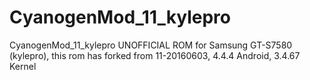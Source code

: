# CyanogenMod_11_kylepro
CyanogenMod_11_kylepro UNOFFICIAL ROM for Samsung GT-S7580 (kylepro), this rom has forked from 11-20160603, 4.4.4 Android, 3.4.67 Kernel
